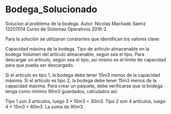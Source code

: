 # Bodega_Solucionado

Solucion al problema de la bodega. Autor: Nicolas Machado Saenz 13207014 Curso de Sistemas Operativos 2016-2

Para la solución se utilizaron constantes que identifican los valores clave:

Capacidad máxima de la bodega.
Tipo de articulo almacenable en la bodega
Volumen del artículo almacenable, según sea el tipo.
Para descargar un artículo, según sea el tipo, así mismo es el límite de capacidad para que pueda ser descargado.

Si el articulo es tipo 1, la bodega debe tener 10m3 menos de la capacidad máxima.
Si el articulo es tipo 2, la bodega debe tener 15m3 menos de la capacidad máxima.
Para crear un paquete, debe verificarse que la bodega tenga como mínimo 90m3 guardados, calculados así:

Tipo 1 son 3 artículos, luego 3 * 10m3 = 30m3.
Tipo 2 son 4 artículos, luego 4 * 15m3 = 60m3.
La suma da 90m3.
